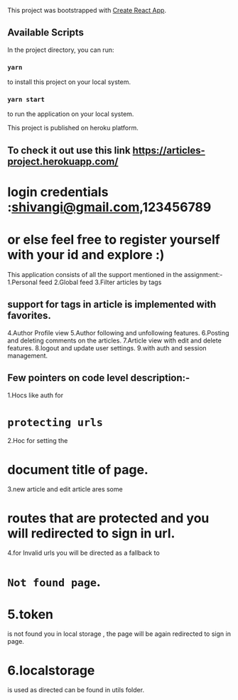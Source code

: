 This project was bootstrapped with [Create React App](https://github.com/facebook/create-react-app).

## Available Scripts

In the project directory, you can run:
### `yarn`
to install this project on your local system.
### `yarn start`
to run the application on your local system.

This project is published on heroku platform.
## To check it out use this link https://articles-project.herokuapp.com/

# login credentials :shivangi@gmail.com,123456789

# or else feel free to register yourself with your id and explore :)

This application consists of all the support mentioned in the assignment:-
1.Personal feed
2.Global feed
3.Filter articles by tags
## support for tags in article is implemented with favorites.
4.Author Profile view
5.Author following and unfollowing features.
6.Posting and deleting comments on the articles.
7.Article view with edit and delete features.
8.logout and update user settings.
9.with auth and session management.

## Few pointers on code level description:-
1.Hocs like auth for 
# `protecting urls`

2.Hoc for setting the 
# document title of page.

3.new article and edit article ares some 
# routes that are protected and you will redirected to sign in url.

4.for Invalid  urls you will be directed as a fallback to 
# `Not found page`.

# 5.token 
is not found you in local storage , the page will be again redirected to sign in page.

# 6.localstorage 
is used as directed can be found in utils folder.
